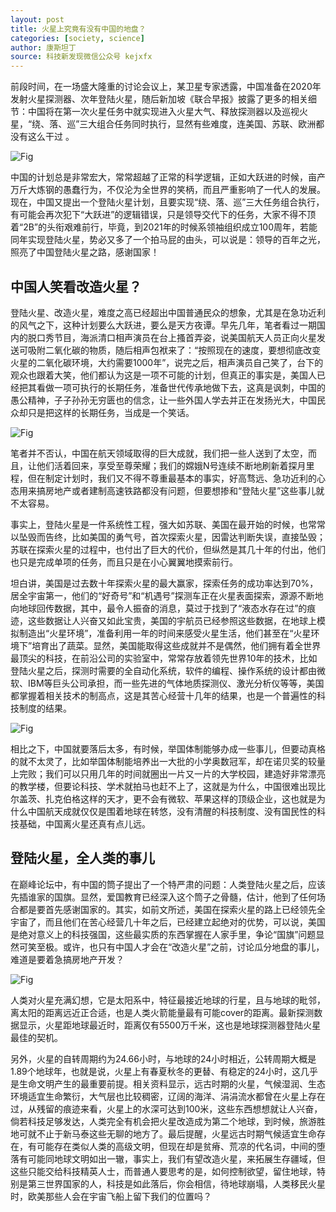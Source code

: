```yaml
---
layout: post
title: 火星上究竟有没有中国的地盘？
categories: [society, science]
author: 康斯坦丁
source: 科技新发现微信公众号 kejxfx
---
```


前段时间，在一场盛大隆重的讨论会议上，某卫星专家透露，中国准备在2020年发射火星探测器、次年登陆火星，随后新加坡《联合早报》披露了更多的相关细节：中国将在第一次火星任务中就实现进入火星大气、释放探测器以及巡视火星，“绕、落、巡”三大组合任务同时执行，显然有些难度，连美国、苏联、欧洲都没有这么干过 。

![Fig](http://plb5hiaqr.bkt.clouddn.com/any-spot-for-china-on-mars/1.jpg)

中国的计划总是非常宏大，常常超越了正常的科学逻辑，正如大跃进的时候，亩产万斤大炼钢的愚蠢行为，不仅沦为全世界的笑柄，而且严重影响了一代人的发展。现在，中国又提出一个登陆火星计划，且要实现“绕、落、巡”三大任务组合执行，有可能会再次犯下“大跃进”的逻辑错误，只是领导交代下的任务，大家不得不顶着“2B”的头衔艰难前行，毕竟，到2021年的时候系领袖组织成立100周年，若能同年实现登陆火星，势必又多了一个拍马屁的由头，可以说是：领导的百年之光，照亮了中国登陆火星之路，感谢国家！

## 中国人笑看改造火星？

登陆火星、改造火星，难度之高已经超出中国普通民众的想象，尤其是在急功近利的风气之下，这种计划要么大跃进，要么是天方夜谭。早先几年，笔者看过一期国内的脱口秀节目，海派清口相声演员在台上搔首弄姿，说美国航天人员正向火星发送可吸附二氧化碳的物质，随后相声包袱来了：“按照现在的速度，要想彻底改变火星的二氧化碳环境，大约需要1000年”，说完之后，相声演员自己笑了，台下的观众也跟着大笑，他们都认为这是一项不可能的计划，但真正的事实是，美国人已经把其看做一项可执行的长期任务，准备世代传承地做下去，这真是讽刺，中国的愚公精神，子子孙孙无穷匮也的信念，让一些外国人学去并正在发扬光大，中国民众却只是把这样的长期任务，当成是一个笑话。

![Fig](http://plb5hiaqr.bkt.clouddn.com/any-spot-for-china-on-mars/2.jpg)

笔者并不否认，中国在航天领域取得的巨大成就，我们把一些人送到了太空，而且，让他们活着回来，享受至尊荣耀；我们的嫦娥N号连续不断地刷新着探月里程，但在制定计划时，我们又不得不尊重最基本的事实，好高骛远、急功近利的心态用来搞房地产或者建制高速铁路都没有问题，但要想掺和“登陆火星”这些事儿就不太容易。

事实上，登陆火星是一件系统性工程，强大如苏联、美国在最开始的时候，也常常以坠毁而告终，比如美国的勇气号，首次探索火星，因雷达判断失误，直接坠毁；苏联在探索火星的过程中，也付出了巨大的代价，但纵然是其几十年的付出，他们也只是完成单项的任务，而且只是在小心翼翼地摸索前行。

坦白讲，美国是过去数十年探索火星的最大赢家，探索任务的成功率达到70%，居全宇宙第一，他们的“好奇号”和“机遇号”探测车正在火星表面探索，源源不断地向地球回传数据，其中，最令人振奋的消息，莫过于找到了“液态水存在过”的痕迹，这些数据让人兴奋又如此宝贵，美国的宇航员已经参照这些数据，在地球上模拟制造出“火星环境”，准备利用一年的时间来感受火星生活，他们甚至在“火星环境下”培育出了蔬菜。显然，美国能取得这些成就并不是偶然，他们拥有着全世界最顶尖的科技，在前沿公司的实验室中，常常存放着领先世界10年的技术，比如登陆火星之后，探测时需要的全自动化系统，软件的编程、操作系统的设计都由微软、IBM等巨头公司承担，而一些先进的气体地质探测仪、激光分析仪等等，美国都掌握着相关技术的制高点，这是其苦心经营十几年的结果，也是一个普遍性的科技制度的结果。

![Fig](http://plb5hiaqr.bkt.clouddn.com/any-spot-for-china-on-mars/3.jpg)

相比之下，中国就要落后太多，有时候，举国体制能够办成一些事儿，但要动真格的就不太灵了，比如举国体制能培养出一大批的小学奥数冠军，却在诺贝奖的较量上完败；我们可以只用几年的时间就圈出一片又一片的大学校园，建造好非常漂亮的教学楼，但要论科技、学术就拍马也赶不上了，这就是为什么，中国很难出现比尔盖茨、扎克伯格这样的天才，更不会有微软、苹果这样的顶级企业，这也就是为什么中国航天成就仅仅是围着地球在转悠，没有清醒的科技制度、没有国民性的科技基础，中国离火星还真有点儿远。

## 登陆火星，全人类的事儿

在巅峰论坛中，有中国的筒子提出了一个特严肃的问题：人类登陆火星之后，应该先插谁家的国旗。显然，爱国教育已经深入这个筒子之骨髓，估计，他到了任何场合都是要首先感谢国家的。其实，如前文所述，美国在探索火星的路上已经领先全宇宙了，而且他们在苦心经营几十年之后，已经建立起绝对的优势，可以说，美国是绝对意义上的科技强国，这些最实质的东西掌握在人家手里，争论“国旗”问题显然可笑至极。或许，也只有中国人才会在“改造火星”之前，讨论瓜分地盘的事儿，难道是要着急搞房地产开发？

![Fig](http://plb5hiaqr.bkt.clouddn.com/any-spot-for-china-on-mars/4.jpg)

人类对火星充满幻想，它是太阳系中，特征最接近地球的行星，且与地球的毗邻，离太阳的距离远近正合适，也是人类火箭能量最有可能cover的距离。最新探测数据显示，火星距地球最近时，距离仅有5500万千米，这也是地球探测器登陆火星最佳的契机。

另外，火星的自转周期约为24.66小时，与地球的24小时相近，公转周期大概是1.89个地球年，也就是说，火星上有春夏秋冬的更替、有稳定的24小时，这几乎是生命文明产生的最重要前提。相关资料显示，远古时期的火星，气候湿润、生态环境适宜生命繁衍，大气层也比较稠密，辽阔的海洋、涓涓流水都曾在火星上存在过，从残留的痕迹来看，火星上的水深可达到100米，这些东西想想就让人兴奋，倘若科技足够发达，人类完全有机会把火星改造成为第二个地球，到时候，旅游胜地可就不止于新马泰这些无聊的地方了。最后提醒，火星远古时期气候适宜生命存在，有可能存在类似人类的高级文明，但现在却是贫瘠、荒凉的代名词，中间的堕落有可能同地球文明如出一辙，事实上，我们有望改造火星，来拓展生存疆域，但这些只能交给科技精英人士，而普通人要思考的是，如何控制欲望，留住地球，特别是第三世界国家的人，科技是如此落后，你会相信，待地球崩塌，人类移民火星时，欧美那些人会在宇宙飞船上留下我们的位置吗？
